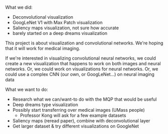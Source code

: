

What we did:

* Deconvolutional visualization
* GoogLeNet V1 with Max Patch visualization
* Saliency maps visualization, not sure how accurate
* barely started on a deep dreams visualization

This project is about visualization and convolutional networks.
We're hoping that it will work for medical imaging.

If we're interested in visualizing convolutional neural networks, we could create a new visualization that happens to work on both images and neural networks.
Or, we could work on visualizations for neural networks.
Or, we could use a complex CNN (our own, or GoogLeNet...) on neural imaging data


What we want to do:
* Research what we can/want-to do with the MQP that would be useful
* Deep dreams type visualization
* Possibly start transferring over medical images (UMass people)
  * Professor Kong will ask for a few example datasets
* Saliency maps (reread paper), combine with deconvolutional layer
* Get larger dataset & try different visualizations on GoogleNet
